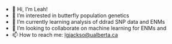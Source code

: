 - 👋 Hi, I’m Leah!
- 👀 I’m interested in butterfly population genetics
- 🌱 I’m currently learning analysis of ddrad SNP data and ENMs
- 💞️ I’m looking to collaborate on machine learning for ENMs and 
- 📫 How to reach me: lgjackso@ualberta.ca

<!---
Lgjackso/Lgjackso is a ✨ special ✨ repository because its `README.md` (this file) appears on your GitHub profile.
You can click the Preview link to take a look at your changes.
--->
